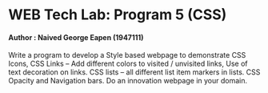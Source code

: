 # WEB Tech Lab: Program 5 (CSS)
#### Author : Naived George Eapen (1947111)
Write a program to develop a Style based webpage to demonstrate CSS Icons, CSS Links – 
Add different colors to visited / unvisited links, 
Use of text decoration on links. 
CSS lists – all different list item markers in lists.
 CSS Opacity and Navigation bars.
Do an innovation webpage in your domain.